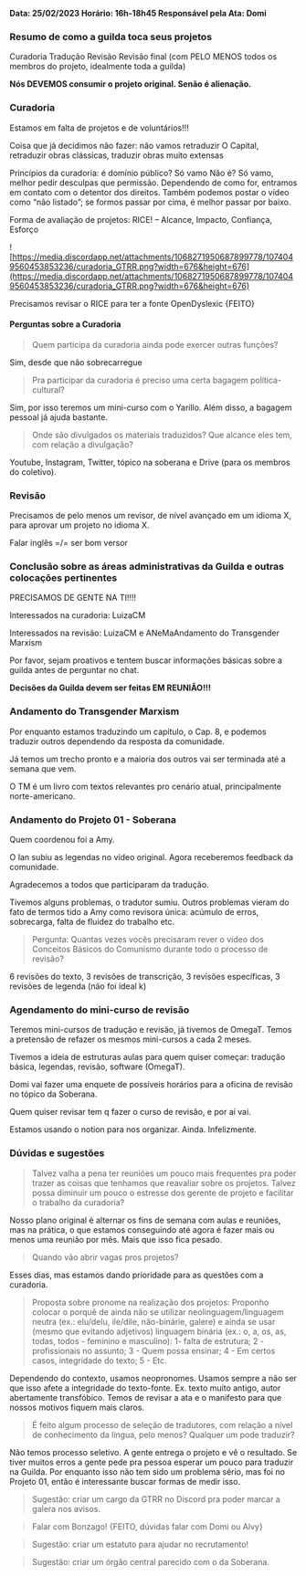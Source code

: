 **Data: 25/02/2023
Horário: 16h-18h45
Responsável pela Ata: Domi**

### Resumo de como a guilda toca seus projetos

Curadoria Tradução Revisão Revisão final (com PELO MENOS todos os membros do projeto, idealmente toda a guilda)

**Nós DEVEMOS consumir o projeto original. Senão é alienação.**

### Curadoria

Estamos em falta de projetos e de voluntários!!!

Coisa que já decidimos não fazer: não vamos retraduzir O Capital, retraduzir obras clássicas, traduzir obras muito extensas

Princípios da curadoria: é domínio público? Só vamo Não é? Só vamo, melhor pedir desculpas que permissão. Dependendo de como for, entramos em contato com o detentor dos direitos. Também podemos postar o vídeo como “não listado”; se formos passar por cima, é melhor passar por baixo.

Forma de avaliação de projetos: RICE! – Alcance, Impacto, Confiança, Esforço

![https://media.discordapp.net/attachments/1068271950687899778/1074049560453853236/curadoria_GTRR.png?width=676&height=676](https://media.discordapp.net/attachments/1068271950687899778/1074049560453853236/curadoria_GTRR.png?width=676&height=676)

Precisamos revisar o RICE para ter a fonte OpenDyslexic {FEITO}

#### Perguntas sobre a Curadoria

>Quem participa da curadoria ainda pode exercer outras funções?

Sim, desde que não sobrecarregue

>Pra participar da curadoria é preciso uma certa bagagem política-cultural?

Sim, por isso teremos um mini-curso com o Yarillo. Além disso, a bagagem pessoal já ajuda bastante.

>Onde são divulgados os materiais traduzidos? Que alcance eles tem, com relação a divulgação?

Youtube, Instagram, Twitter, tópico na soberana e Drive (para os membros do coletivo).

### Revisão

Precisamos de pelo menos um revisor, de nível avançado em um idioma X, para aprovar um projeto no idioma X.

Falar inglês =/= ser bom versor

### Conclusão sobre as áreas administrativas da Guilda e outras colocações pertinentes

PRECISAMOS DE GENTE NA TI!!!!

Interessados na curadoria: LuizaCM

Interessados na revisão: LuizaCM e ANeMaAndamento do Transgender Marxism

Por favor, sejam proativos e tentem buscar informações básicas sobre a guilda antes de perguntar no chat.

**Decisões da Guilda devem ser feitas EM REUNIÃO!!!**

### Andamento do Transgender Marxism

Por enquanto estamos traduzindo um capítulo, o Cap. 8, e podemos traduzir outros dependendo da resposta da comunidade.

Já temos um trecho pronto e a maioria dos outros vai ser terminada até a semana que vem.

O TM é um livro com textos relevantes pro cenário atual, principalmente norte-americano.

### Andamento do Projeto 01 - Soberana

Quem coordenou foi a Amy.

O Ian subiu as legendas no vídeo original. Agora receberemos feedback da comunidade.

Agradecemos a todos que participaram da tradução.

Tivemos alguns problemas, o tradutor sumiu. Outros problemas vieram do fato de termos tido a Amy como revisora única: acúmulo de erros, sobrecarga, falta de fluidez do trabalho etc.

>Pergunta: Quantas vezes vocês precisaram rever o vídeo dos Conceitos Básicos do Comunismo durante todo o processo de revisão?

6 revisões do texto, 3 revisões de transcrição, 3 revisões específicas, 3 revisões de legenda (não foi ideal k)

### Agendamento do mini-curso de revisão

Teremos mini-cursos de tradução e revisão, já tivemos de OmegaT. Temos a pretensão de refazer os mesmos mini-cursos a cada 2 meses.

Tivemos a ideia de estruturas aulas para quem quiser começar: tradução básica, legendas, revisão, software (OmegaT).

Domi vai fazer uma enquete de possíveis horários para a oficina de revisão no tópico da Soberana.

Quem quiser revisar tem q fazer o curso de revisão, e por aí vai.

Estamos usando o notion para nos organizar. Ainda. Infelizmente.

### Dúvidas e sugestões

>Talvez valha a pena ter reuniões um pouco mais frequentes pra poder trazer as coisas que tenhamos que reavaliar sobre os projetos. Talvez possa diminuir um pouco o estresse dos gerente de projeto e facilitar o trabalho da curadoria?

Nosso plano original é alternar os fins de semana com aulas e reuniões, mas na prática, o que estamos conseguindo até agora é fazer mais ou menos uma reunião por mês. Mais que isso fica pesado.

>Quando vão abrir vagas pros projetos?

Esses dias, mas estamos dando prioridade para as questões com a curadoria.

>Proposta sobre pronome na realização dos projetos: Proponho colocar o porquê de ainda não se utilizar neolinguagem/linguagem neutra (ex.: elu/delu, ile/dile, não-binárie, galere) e ainda se usar (mesmo que evitando adjetivos) linguagem binária (ex.: o, a, os, as, todas, todos - feminino e masculino): 1- falta de estrutura; 2 - profissionais no assunto; 3 - Quem possa ensinar; 4 - Em certos casos, integridade do texto; 5 - Etc.

Dependendo do contexto, usamos neopronomes. Usamos sempre a não ser que isso afete a integridade do texto-fonte. Ex. texto muito antigo, autor abertamente transfóbico. Temos de revisar a ata e o manifesto para que nossos motivos fiquem mais claros.

>É feito algum processo de seleção de tradutores, com relação a nível de conhecimento da língua, pelo menos? Qualquer um pode traduzir?

Não temos processo seletivo. A gente entrega o projeto e vê o resultado. Se tiver muitos erros a gente pede pra pessoa esperar um pouco para traduzir na Guilda. Por enquanto isso não tem sido um problema sério, mas foi no Projeto 01, então é interessante buscar formas de medir isso.

>Sugestão: criar um cargo da GTRR no Discord pra poder marcar a galera nos avisos.

>Falar com Bonzago! {FEITO, dúvidas falar com Domi ou Alvy}

>Sugestão: criar um estatuto para ajudar no recrutamento!

>Sugestão: criar um órgão central parecido com o da Soberana.